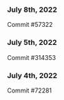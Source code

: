 ### July 8th, 2022

Commit #57322

### July 5th, 2022

Commit #314353


### July 4th, 2022

Commit #72281
